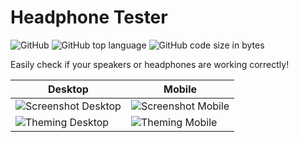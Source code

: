 # Headphone Tester
![GitHub](https://img.shields.io/github/license/TheLegendofxD/headphone-test)
![GitHub top language](https://img.shields.io/github/languages/top/TheLegendofxD/headphone-test)
![GitHub code size in bytes](https://img.shields.io/github/languages/code-size/TheLegendofxD/headphone-test)

Easily check if your speakers or headphones are working correctly!

| Desktop | Mobile |
| --- | --- |
| ![Screenshot Desktop](https://thelegendofxd.github.io/headphone-test/screenshots/desktop.jpg) | ![Screenshot Mobile](https://thelegendofxd.github.io/headphone-test/screenshots/mobile0.jpg) |
| ![Theming Desktop](https://thelegendofxd.github.io/headphone-test/screenshots/desktop1.jpg) | ![Theming Mobile](https://thelegendofxd.github.io/headphone-test/screenshots/mobile1.jpg) |

